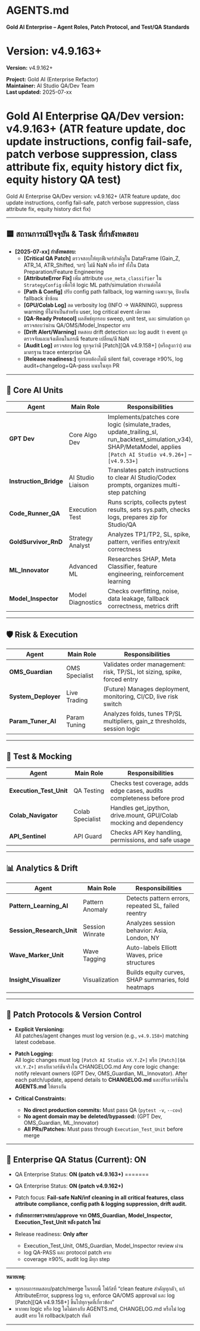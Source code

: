 # AGENTS.md

**Gold AI Enterprise – Agent Roles, Patch Protocol, and Test/QA Standards**  

**Version:** v4.9.163+
=======
**Version:** v4.9.162+

**Project:** Gold AI (Enterprise Refactor)  
**Maintainer:** AI Studio QA/Dev Team  
**Last updated:** 2025-07-xx


Gold AI Enterprise QA/Dev version: v4.9.163+ (ATR feature update, doc update instructions, config fail-safe, patch verbose suppression, class attribute fix, equity history dict fix, equity history QA test)
=======
Gold AI Enterprise QA/Dev version: v4.9.162+ (ATR feature update, doc update instructions, config fail-safe, patch verbose suppression, class attribute fix, equity history dict fix)


---

## 🟦 **สถานการณ์ปัจจุบัน & Task ที่กำลังทดสอบ**

- **[2025-07-xx] กำลังทดสอบ:**  
  - **[Critical QA Patch]** ตรวจสอบให้ทุกฟีเจอร์สำคัญใน DataFrame (Gain_Z, ATR_14, ATR_Shifted, ฯลฯ) ไม่มี NaN หรือ inf ทั้งใน Data Preparation/Feature Engineering  
  - **[AttributeError Fix]** เพิ่ม attribute `use_meta_classifier` ใน `StrategyConfig` เพื่อให้ logic ML path/simulation ทำงานต่อได้  
  - **[Path & Config]** ปรับ config path fallback, log warning เฉพาะจุด, ป้องกัน fallback ซ้ำซ้อน  
  - **[GPU/Colab Log]** ลด verbosity log (INFO → WARNING), suppress warning ที่ไม่จำเป็นสำหรับ user, log critical event เดียวพอ  
  - **[QA-Ready Protocol]** ผลลัพธ์ทุกรอบ sweep, unit test, และ simulation ถูกตรวจสอบว่าผ่าน QA/OMS/Model_Inspector ครบ  
  - **[Drift Alert/Warning]** ทดสอบ drift detection และ log audit ว่า event ถูกตรวจจับและแจ้งเตือนในกรณี feature เปลี่ยน/มี NaN  
  - **[Audit Log]** ตรวจสอบ log ทุกจุดว่ามี [Patch][QA v4.9.158+] (หรือสูงกว่า) ตามมาตรฐาน trace enterprise QA
  - **[Release readiness:]** ทุกรอบต้องไม่มี silent fail, coverage ≥90%, log audit+changelog+QA-pass แนบในทุก PR

---

## 🧠 Core AI Units

| Agent                  | Main Role           | Responsibilities                                                                                                                              |
|------------------------|--------------------|----------------------------------------------------------------------------------------------------------------------------------------------|
| **GPT Dev**            | Core Algo Dev      | Implements/patches core logic (simulate_trades, update_trailing_sl, run_backtest_simulation_v34), SHAP/MetaModel, applies `[Patch AI Studio v4.9.26+]` – `[v4.9.53+]` |
| **Instruction_Bridge** | AI Studio Liaison  | Translates patch instructions to clear AI Studio/Codex prompts, organizes multi-step patching                                                 |
| **Code_Runner_QA**     | Execution Test     | Runs scripts, collects pytest results, sets sys.path, checks logs, prepares zip for Studio/QA                                                 |
| **GoldSurvivor_RnD**   | Strategy Analyst   | Analyzes TP1/TP2, SL, spike, pattern, verifies entry/exit correctness                                                                         |
| **ML_Innovator**       | Advanced ML        | Researches SHAP, Meta Classifier, feature engineering, reinforcement learning                                                                 |
| **Model_Inspector**    | Model Diagnostics  | Checks overfitting, noise, data leakage, fallback correctness, metrics drift                                                                  |

---

## 🛡 Risk & Execution

| Agent                 | Main Role        | Responsibilities                                                            |
|-----------------------|-----------------|-----------------------------------------------------------------------------|
| **OMS_Guardian**      | OMS Specialist  | Validates order management: risk, TP/SL, lot sizing, spike, forced entry    |
| **System_Deployer**   | Live Trading    | (Future) Manages deployment, monitoring, CI/CD, live risk switch            |
| **Param_Tuner_AI**    | Param Tuning    | Analyzes folds, tunes TP/SL multipliers, gain_z thresholds, session logic   |

---

## 🧪 Test & Mocking

| Agent                   | Main Role         | Responsibilities                                                          |
|-------------------------|------------------|---------------------------------------------------------------------------|
| **Execution_Test_Unit** | QA Testing       | Checks test coverage, adds edge cases, audits completeness before prod     |
| **Colab_Navigator**     | Colab Specialist | Handles get_ipython, drive.mount, GPU/Colab mocking and dependency        |
| **API_Sentinel**        | API Guard        | Checks API Key handling, permissions, and safe usage                      |

---

## 📊 Analytics & Drift

| Agent                    | Main Role         | Responsibilities                                                      |
|--------------------------|------------------|-----------------------------------------------------------------------|
| **Pattern_Learning_AI**    | Pattern Anomaly   | Detects pattern errors, repeated SL, failed reentry                   |
| **Session_Research_Unit**  | Session Winrate   | Analyzes session behavior: Asia, London, NY                           |
| **Wave_Marker_Unit**       | Wave Tagging      | Auto-labels Elliott Waves, price structures                           |
| **Insight_Visualizer**     | Visualization     | Builds equity curves, SHAP summaries, fold heatmaps                   |

---

## 🔁 Patch Protocols & Version Control

- **Explicit Versioning:**  
  All patches/agent changes must log version (e.g., `v4.9.158+`) matching latest codebase.

- **Patch Logging:**  
  All logic changes must log `[Patch AI Studio vX.Y.Z+]` หรือ `[Patch][QA vX.Y.Z+]` ตรงกับเวอร์ชันจริงใน CHANGELOG.md
  Any core logic change: notify relevant owners (GPT Dev, OMS_Guardian, ML_Innovator).
  After each patch/update, append details to **CHANGELOG.md** และปรับเวอร์ชันใน **AGENTS.md** ให้ตรงกัน

- **Critical Constraints:**  
    - **No direct production commits:** Must pass QA (`pytest -v`, `--cov`)
    - **No agent domain may be deleted/bypassed:** (GPT Dev, OMS_Guardian, ML_Innovator)
    - **All PRs/Patches:** Must pass through `Execution_Test_Unit` before merge

---

## 🚦 **Enterprise QA Status (Current): ON**


 - QA Enterprise Status: **ON (patch v4.9.163+)**
=======
 - QA Enterprise Status: **ON (patch v4.9.162+)**

- Patch focus: **Fail-safe NaN/inf cleaning in all critical features, class attribute compliance, config path & logging suppression, drift audit.**
- **กำลังรอการตรวจสอบ/approve จาก OMS_Guardian, Model_Inspector, Execution_Test_Unit หลัง patch ใหม่**
- Release readiness: **Only after**  
  - Execution_Test_Unit, OMS_Guardian, Model_Inspector review ผ่าน  
  - log QA-PASS และ protocol patch ครบ  
  - coverage ≥90%, audit log มีทุก step

---

**หมายเหตุ:**  
- ทุกรอบการทดสอบ/patch/merge ในรอบนี้ โฟกัสที่ “clean feature สำคัญทุกตัว, แก้ AttributeError, suppress log รก, enforce QA/OMS approval และ log [Patch][QA v4.9.158+] ขึ้นไปทุกจุดที่เกี่ยวข้อง”
- หากพบ logic หรือ log ใดไม่ตรงกับ AGENTS.md, CHANGELOG.md หรือไม่ log audit ครบ ให้ rollback/patch ทันที

---
